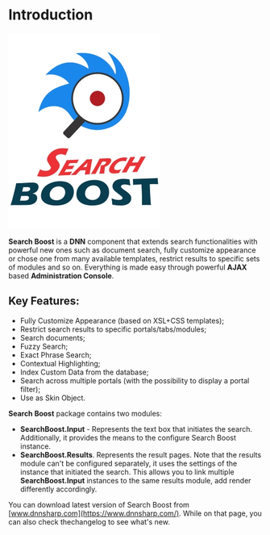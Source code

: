 # Introduction

![](/search-boost/getting-started/assets/search-boost-300x388w.jpg)

**Search Boost** is a **DNN** component that extends search functionalities with powerful new ones such as document search, fully customize appearance or chose one from many available templates, restrict results to specific sets of modules and so on. Everything is made easy through powerful **AJAX** based **Administration Console**.

## Key Features:
* Fully Customize Appearance (based on XSL+CSS templates);
* Restrict search results to specific portals/tabs/modules;
* Search documents;
* Fuzzy Search;
* Exact Phrase Search;
* Contextual Highlighting;
* Index Custom Data from the database;
* Search across multiple portals (with the possibility to display a portal filter);
* Use as Skin Object.

**Search Boost** package contains two modules:

* **SearchBoost.Input** - Represents the text box that initiates the search. Additionally, it provides the means to the configure Search Boost instance.
* **SearchBoost.Results**. Represents the result pages. Note that the results module can't be configured separately, it uses the settings of the instance that initiated the search. This allows you to link multiple **SearchBoost.Input** instances to the same results module, add render differently accordingly.

You can download latest version of Search Boost from [www.dnnsharp.com](https://www.dnnsharp.com/). While on that page, you can also check thechangelog to see what's new.
